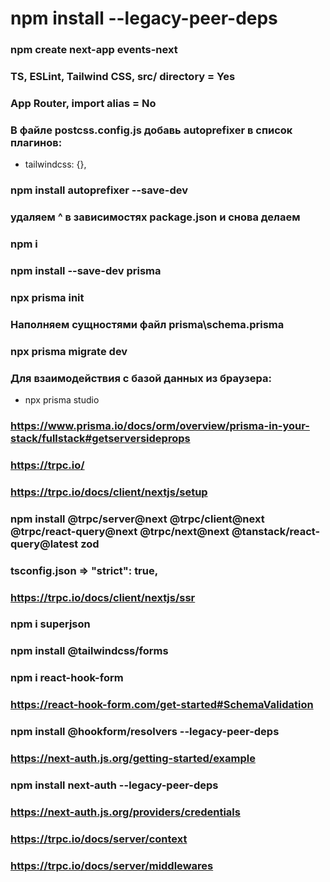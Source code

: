 # npm install --legacy-peer-deps

### npm create next-app events-next

### TS, ESLint, Tailwind CSS, src/ directory = Yes
### App Router, import alias = No

### В файле postcss.config.js добавь autoprefixer в список плагинов:
- tailwindcss: {},

### npm install autoprefixer --save-dev

### удаляем ^ в зависимостях package.json и снова делаем
### npm i

### npm install --save-dev prisma

### npx prisma init

### Наполняем сущностями файл prisma\schema.prisma
### npx prisma migrate dev
### Для взаимодействия с базой данных из браузера:
- npx prisma studio

### https://www.prisma.io/docs/orm/overview/prisma-in-your-stack/fullstack#getserversideprops

### https://trpc.io/
### https://trpc.io/docs/client/nextjs/setup
### npm install @trpc/server@next @trpc/client@next @trpc/react-query@next @trpc/next@next @tanstack/react-query@latest zod
### tsconfig.json => "strict": true,

### https://trpc.io/docs/client/nextjs/ssr
### npm i superjson

### npm install @tailwindcss/forms

### npm i react-hook-form

### https://react-hook-form.com/get-started#SchemaValidation
### npm install @hookform/resolvers --legacy-peer-deps

### https://next-auth.js.org/getting-started/example
### npm install next-auth --legacy-peer-deps
### https://next-auth.js.org/providers/credentials

### https://trpc.io/docs/server/context
### https://trpc.io/docs/server/middlewares
